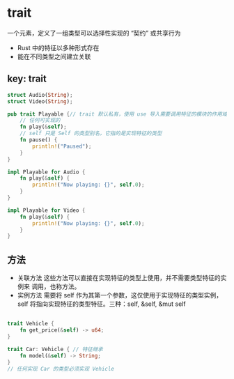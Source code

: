 # trait
一个元素，定义了一组类型可以选择性实现的 “契约” 或共享行为
- Rust 中的特征以多种形式存在
- 能在不同类型之间建立关联

## key: trait  
```rust
struct Audio(String);
struct Video(String);

pub trait Playable {// trait 默认私有，使用 use 导入需要调用特征的模块的作用域中
    // 任何可实现的
    fn play(&self);
    // self 只是 Self 的类型别名，它指的是实现特征的类型 
    fn pause() {
        println!("Paused");
    }
}

impl Playable for Audio {
    fn play(&self) {
        println!("Now playing: {}", self.0);
    }
}

impl Playable for Video {
    fn play(&self) {
        println!("Now playing: {}", self.0);
    }
}
```
## 方法
- 关联方法      这些方法可以直接在实现特征的类型上使用，并不需要类型特征的实例来
                调用，也称方法。
- 实例方法      需要将 self 作为其第一个参数，这仅使用于实现特征的类型实例，self
                将指向实现特征的类型特征。三种：self, &self, &mut self

## 
```rust
trait Vehicle {
    fn get_price(&self) -> u64;
}

trait Car: Vehicle { // 特征继承
    fn model(&self) -> String;
}
// 任何实现 Car 的类型必须实现 Vehicle
```
